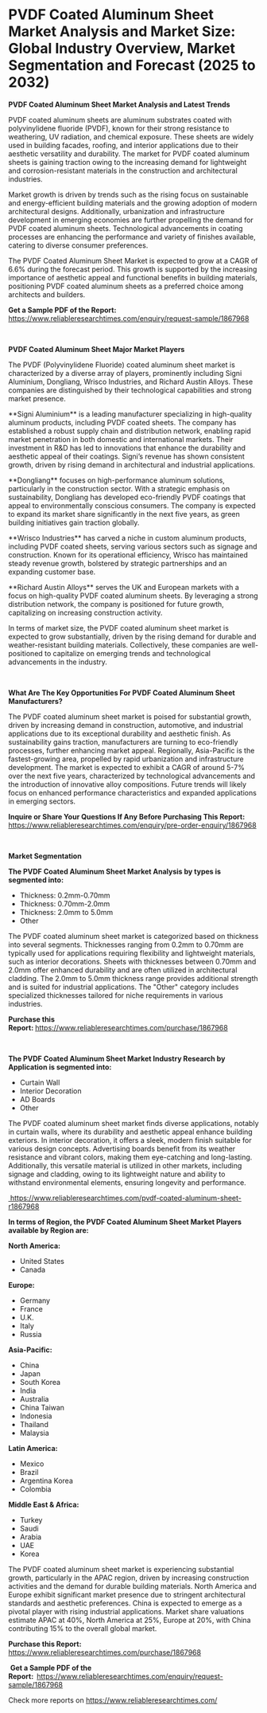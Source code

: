 <p><h1>PVDF Coated Aluminum Sheet Market Analysis and Market Size: Global Industry Overview, Market Segmentation and Forecast (2025 to 2032)</h1></p><p><strong>PVDF Coated Aluminum Sheet Market Analysis and Latest Trends</strong></p>
<p><p>PVDF coated aluminum sheets are aluminum substrates coated with polyvinylidene fluoride (PVDF), known for their strong resistance to weathering, UV radiation, and chemical exposure. These sheets are widely used in building facades, roofing, and interior applications due to their aesthetic versatility and durability. The market for PVDF coated aluminum sheets is gaining traction owing to the increasing demand for lightweight and corrosion-resistant materials in the construction and architectural industries. </p><p>Market growth is driven by trends such as the rising focus on sustainable and energy-efficient building materials and the growing adoption of modern architectural designs. Additionally, urbanization and infrastructure development in emerging economies are further propelling the demand for PVDF coated aluminum sheets. Technological advancements in coating processes are enhancing the performance and variety of finishes available, catering to diverse consumer preferences. </p><p>The PVDF Coated Aluminum Sheet Market is expected to grow at a CAGR of 6.6% during the forecast period. This growth is supported by the increasing importance of aesthetic appeal and functional benefits in building materials, positioning PVDF coated aluminum sheets as a preferred choice among architects and builders.</p></p>
<p><strong>Get a Sample PDF of the Report:&nbsp;</strong> <a href="https://www.reliableresearchtimes.com/enquiry/request-sample/1867968?utm_campaign=3281&utm_medium=2&utm_source=Github&utm_content=ia&utm_term=03042025&utm_id=pvdf-coated-aluminum-sheet">https://www.reliableresearchtimes.com/enquiry/request-sample/1867968</a></p>
<p>&nbsp;</p>
<p><strong>PVDF Coated Aluminum Sheet Major Market Players</strong></p>
<p><p>The PVDF (Polyvinylidene Fluoride) coated aluminum sheet market is characterized by a diverse array of players, prominently including Signi Aluminium, Dongliang, Wrisco Industries, and Richard Austin Alloys. These companies are distinguished by their technological capabilities and strong market presence.</p><p>**Signi Aluminium** is a leading manufacturer specializing in high-quality aluminum products, including PVDF coated sheets. The company has established a robust supply chain and distribution network, enabling rapid market penetration in both domestic and international markets. Their investment in R&D has led to innovations that enhance the durability and aesthetic appeal of their coatings. Signi’s revenue has shown consistent growth, driven by rising demand in architectural and industrial applications.</p><p>**Dongliang** focuses on high-performance aluminum solutions, particularly in the construction sector. With a strategic emphasis on sustainability, Dongliang has developed eco-friendly PVDF coatings that appeal to environmentally conscious consumers. The company is expected to expand its market share significantly in the next five years, as green building initiatives gain traction globally.</p><p>**Wrisco Industries** has carved a niche in custom aluminum products, including PVDF coated sheets, serving various sectors such as signage and construction. Known for its operational efficiency, Wrisco has maintained steady revenue growth, bolstered by strategic partnerships and an expanding customer base.</p><p>**Richard Austin Alloys** serves the UK and European markets with a focus on high-quality PVDF coated aluminum sheets. By leveraging a strong distribution network, the company is positioned for future growth, capitalizing on increasing construction activity. </p><p>In terms of market size, the PVDF coated aluminum sheet market is expected to grow substantially, driven by the rising demand for durable and weather-resistant building materials. Collectively, these companies are well-positioned to capitalize on emerging trends and technological advancements in the industry.</p></p>
<p>&nbsp;</p>
<p><strong>What Are The Key Opportunities For PVDF Coated Aluminum Sheet Manufacturers?</strong></p>
<p><p>The PVDF coated aluminum sheet market is poised for substantial growth, driven by increasing demand in construction, automotive, and industrial applications due to its exceptional durability and aesthetic finish. As sustainability gains traction, manufacturers are turning to eco-friendly processes, further enhancing market appeal. Regionally, Asia-Pacific is the fastest-growing area, propelled by rapid urbanization and infrastructure development. The market is expected to exhibit a CAGR of around 5-7% over the next five years, characterized by technological advancements and the introduction of innovative alloy compositions. Future trends will likely focus on enhanced performance characteristics and expanded applications in emerging sectors.</p></p>
<p><strong>Inquire or Share Your Questions If Any Before Purchasing This Report:</strong> <a href="https://www.reliableresearchtimes.com/enquiry/pre-order-enquiry/1867968?utm_campaign=3281&utm_medium=2&utm_source=Github&utm_content=ia&utm_term=03042025&utm_id=pvdf-coated-aluminum-sheet">https://www.reliableresearchtimes.com/enquiry/pre-order-enquiry/1867968</a></p>
<p>&nbsp;</p>
<p><strong>Market Segmentation</strong></p>
<p><strong>The PVDF Coated Aluminum Sheet Market Analysis by types is segmented into:</strong></p>
<p><ul><li>Thickness: 0.2mm-0.70mm</li><li>Thickness: 0.70mm-2.0mm</li><li>Thickness: 2.0mm to 5.0mm</li><li>Other</li></ul></p>
<p><p>The PVDF coated aluminum sheet market is categorized based on thickness into several segments. Thicknesses ranging from 0.2mm to 0.70mm are typically used for applications requiring flexibility and lightweight materials, such as interior decorations. Sheets with thicknesses between 0.70mm and 2.0mm offer enhanced durability and are often utilized in architectural cladding. The 2.0mm to 5.0mm thickness range provides additional strength and is suited for industrial applications. The "Other" category includes specialized thicknesses tailored for niche requirements in various industries.</p></p>
<p><strong>Purchase this Report:&nbsp;</strong><a href="https://www.reliableresearchtimes.com/purchase/1867968?utm_campaign=3281&utm_medium=2&utm_source=Github&utm_content=ia&utm_term=03042025&utm_id=pvdf-coated-aluminum-sheet">https://www.reliableresearchtimes.com/purchase/1867968</a></p>
<p>&nbsp;</p>
<p><strong>The PVDF Coated Aluminum Sheet Market Industry Research by Application is segmented into:</strong></p>
<p><ul><li>Curtain Wall</li><li>Interior Decoration</li><li>AD Boards</li><li>Other</li></ul></p>
<p><p>The PVDF coated aluminum sheet market finds diverse applications, notably in curtain walls, where its durability and aesthetic appeal enhance building exteriors. In interior decoration, it offers a sleek, modern finish suitable for various design concepts. Advertising boards benefit from its weather resistance and vibrant colors, making them eye-catching and long-lasting. Additionally, this versatile material is utilized in other markets, including signage and cladding, owing to its lightweight nature and ability to withstand environmental elements, ensuring longevity and performance.</p></p>
<p><a href="https://www.reliableresearchtimes.com/pvdf-coated-aluminum-sheet-r1867968?utm_campaign=3281&utm_medium=2&utm_source=Github&utm_content=ia&utm_term=03042025&utm_id=pvdf-coated-aluminum-sheet">&nbsp;https://www.reliableresearchtimes.com/pvdf-coated-aluminum-sheet-r1867968</a></p>
<p><strong>In terms of Region, the PVDF Coated Aluminum Sheet Market Players available by Region are:</strong></p>
<p>
    <p> <strong> North America: </strong>
        <ul>
            <li>United States</li>
            <li>Canada</li>
        </ul>
        </p> 
    <p> <strong> Europe: </strong>
        <ul>
            <li>Germany</li>
            <li>France</li>
            <li>U.K.</li>
            <li>Italy</li>
            <li>Russia</li>
        </ul>
        </p> 
    <p> <strong> Asia-Pacific: </strong>
        <ul>
            <li>China</li>
            <li>Japan</li>
            <li>South Korea</li>
            <li>India</li>
            <li>Australia</li>
            <li>China Taiwan</li>
            <li>Indonesia</li>
            <li>Thailand</li>
            <li>Malaysia</li>
        </ul>
        </p> 
    <p> <strong> Latin America: </strong>
        <ul>
            <li>Mexico</li>
            <li>Brazil</li>
            <li>Argentina Korea</li>
            <li>Colombia</li>
        </ul>
        </p> 
    <p> <strong> Middle East & Africa: </strong>
        <ul>
            <li>Turkey</li>
            <li>Saudi</li>
            <li>Arabia</li>
            <li>UAE</li>
            <li>Korea</li>
        </ul>
    </p>
    </p>
<p><p>The PVDF coated aluminum sheet market is experiencing substantial growth, particularly in the APAC region, driven by increasing construction activities and the demand for durable building materials. North America and Europe exhibit significant market presence due to stringent architectural standards and aesthetic preferences. China is expected to emerge as a pivotal player with rising industrial applications. Market share valuations estimate APAC at 40%, North America at 25%, Europe at 20%, with China contributing 15% to the overall global market.</p></p>
<p><strong>Purchase this Report: </strong><a href="https://www.reliableresearchtimes.com/purchase/1867968?utm_campaign=3281&utm_medium=2&utm_source=Github&utm_content=ia&utm_term=03042025&utm_id=pvdf-coated-aluminum-sheet">https://www.reliableresearchtimes.com/purchase/1867968</a></p>
<p>&nbsp;<strong>Get a Sample PDF of the Report:&nbsp;&nbsp;</strong><a href="https://www.reliableresearchtimes.com/enquiry/request-sample/1867968?utm_campaign=3281&utm_medium=2&utm_source=Github&utm_content=ia&utm_term=03042025&utm_id=pvdf-coated-aluminum-sheet">https://www.reliableresearchtimes.com/enquiry/request-sample/1867968</a></p>
<p><strong></strong></p>
<p>Check more reports on <a href="https://www.reliableresearchtimes.com/?utm_campaign=3281&utm_medium=2&utm_source=Github&utm_content=ia&utm_term=03042025&utm_id=pvdf-coated-aluminum-sheet">https://www.reliableresearchtimes.com/</a></p>